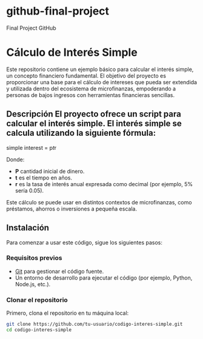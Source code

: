 # github-final-project
Final Project GitHub

# Cálculo de Interés Simple 
Este repositorio contiene un ejemplo básico para calcular el interés simple, un concepto financiero fundamental. El objetivo del proyecto es proporcionar una base para el cálculo de intereses que pueda ser extendida y utilizada dentro del ecosistema de microfinanzas, empoderando a personas de bajos ingresos con herramientas financieras sencillas.

 ## Descripción El proyecto ofrece un script para calcular el interés simple. El interés simple se calcula utilizando la siguiente fórmula:

  simple interest = p*t*r

Donde:
- **P** cantidad inicial de dinero.
- **t** es el tiempo en años.
- **r** es la tasa de interés anual expresada como decimal (por ejemplo, 5% sería 0.05).

Este cálculo se puede usar en distintos contextos de microfinanzas, como préstamos, ahorros o inversiones a pequeña escala.

## Instalación

Para comenzar a usar este código, sigue los siguientes pasos:

### Requisitos previos

- [Git](https://git-scm.com/) para gestionar el código fuente.
- Un entorno de desarrollo para ejecutar el código (por ejemplo, Python, Node.js, etc.).

### Clonar el repositorio

Primero, clona el repositorio en tu máquina local:

```bash
git clone https://github.com/tu-usuario/codigo-interes-simple.git
cd codigo-interes-simple
